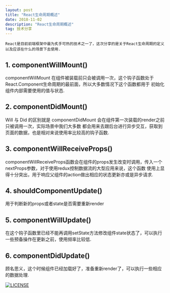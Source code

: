 ```yaml
---
layout: post
title: "React生命周期概述"
date: 2018-11-02
description: "React生命周期概述"
tag: 技术分享
---
```

    React是目前前端框架中最为炙手可热的技术之一了，这次分享的是关于React生命周期的定义以及应该在什么的场景下去使用.

## 1. componentWillMount()

componentWillMount 在组件被装载前只会被调用一次，这个钩子函数处于React.Component生命周期的最前面，所以大多数情况下这个函数都用于
初始化组件内部需要使用的值与状态.

## 2. componentDidMount()

Will 与 Did 的区别就是 componentDidMount 会在组件第一次装载的render之前只被调用一次，实际场景中我们大多数
都会用来去跟后台进行异步交互，获取到页面的数据，也是相对来说使用率比较高的钩子函数.

## 3. componentWillReceiveProps()

componentWillReceiveProps函数会在组件的props发生改变时调用，传入一个nextProps参数，对于使用redux控制数据流的大型应用来说，这个函数
使用上显得十分突出，用于响应父组件的action做出相应的状态更新亦或是异步请求.

## 4. shouldComponentUpdate()

用于判断新的props或者state是否需要重新render

## 5. componentWillUpdate()

在这个钩子函数里已经不能再调用setState方法修改组件state状态了，可以执行一些预备操作在更新之前，使用频率比较低.

## 6. componentDidUpdate()

顾名思义，这个时候组件已经加载好了，准备重新render了，可以执行一些相应的数据处理.

[![LICENSE](https://img.shields.io/badge/license-Anti%20996-blue.svg)](https://github.com/996icu/996.ICU/blob/master/LICENSE)


